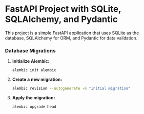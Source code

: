 # FastAPI Project with SQLite, SQLAlchemy, and Pydantic

This project is a simple FastAPI application that uses SQLite as the database, SQLAlchemy for ORM, and Pydantic for data validation.


### Database Migrations

1. **Initialize Alembic:**
    ```sh
    alembic init alembic
    ```

2. **Create a new migration:**
    ```sh
    alembic revision --autogenerate -m "Initial migration"
    ```

3. **Apply the migration:**
    ```sh
    alembic upgrade head
    ```
